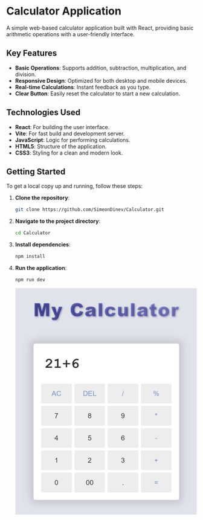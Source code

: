 # Calculator Application

A simple web-based calculator application built with React, providing basic arithmetic operations with a user-friendly interface.

## Key Features

- **Basic Operations**: Supports addition, subtraction, multiplication, and division.
- **Responsive Design**: Optimized for both desktop and mobile devices.
- **Real-time Calculations**: Instant feedback as you type.
- **Clear Button**: Easily reset the calculator to start a new calculation.

## Technologies Used

- **React**: For building the user interface.
- **Vite**: For fast build and development server.
- **JavaScript**: Logic for performing calculations.
- **HTML5**: Structure of the application.
- **CSS3**: Styling for a clean and modern look.

## Getting Started

To get a local copy up and running, follow these steps:

1. **Clone the repository**:
   ```bash
   git clone https://github.com/SimeonDinev/Calculator.git
   ```
2. **Navigate to the project directory**:
   ```bash
   cd Calculator
   ```
3. **Install dependencies**:
   ```bash
   npm install
   ```
4. **Run the application**:
   ```bash
   npm run dev
   ```
   ![alt text](<Екранна снимка (2).png>)
